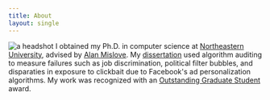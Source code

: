 ```yaml
---
title: About
layout: single
---
```


![a headshot](/charles-cropped.jpg) I obtained my Ph.D. in computer science at [Northeastern University](https://khoury.northeastern.edu), advised by [Alan Mislove](https://mislove.org). My [dissertation](/papers/phd-thesis-mali.pdf) used algorithm auditing to measure failures such as job discrimination, political filter bubbles, and disparaties in exposure to clickbait due to Facebook's ad personalization algorithms. My work was recognized with an [Outstanding Graduate Student](https://provost.northeastern.edu/academic-honors/graduate-awards/graduate-research-awards/) award.